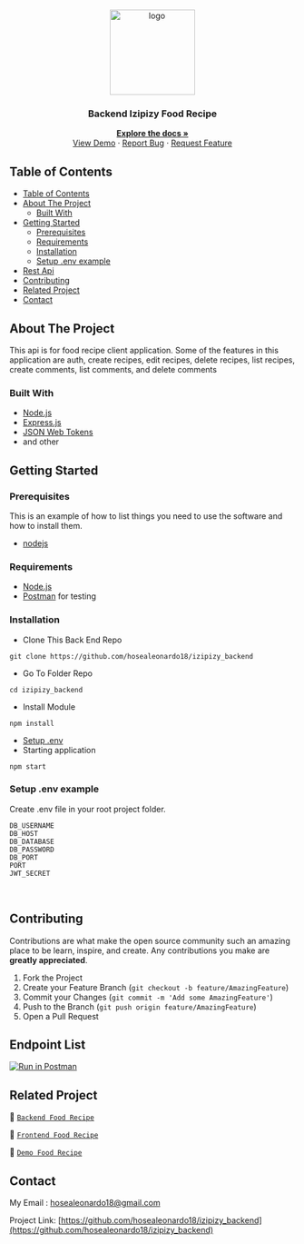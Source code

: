 <br />
<p align="center">
<div align="center">
  <img height="150" src="https://iili.io/H3zVku9.png" alt="logo" border="0"/>
</div>
  <h3 align="center">Backend Izipizy Food Recipe</h3>
  <p align="center">
    <a href="https://github.com/hosealeonardo18/izipizy_backend"><strong>Explore the docs »</strong></a>
    <br />
    <a href="https://izipizybackend-production.up.railway.app">View Demo</a>
    ·
    <a href="">Report Bug</a>
    ·
    <a href="">Request Feature</a>
 
  </p>
</p>



<!-- TABLE OF CONTENTS -->
## Table of Contents

- [Table of Contents](#table-of-contents)
- [About The Project](#about-the-project)
  - [Built With](#built-with)
- [Getting Started](#getting-started)
  - [Prerequisites](#prerequisites)
  - [Requirements](#requirements)
  - [Installation](#installation)
  - [Setup .env example](#setup-env-example)
- [Rest Api](#rest-api)
- [Contributing](#contributing)
- [Related Project](#related-project)
- [Contact](#contact)



<!-- ABOUT THE PROJECT -->
## About The Project

This api is for food recipe client application. Some of the features in this application are auth, create recipes, edit recipes, delete recipes, list recipes, create comments, list comments, and delete comments

### Built With

- [Node.js](https://nodejs.org/en/)
- [Express.js](https://expressjs.com/)
- [JSON Web Tokens](https://jwt.io/)
- and other

<!-- GETTING STARTED -->
## Getting Started

### Prerequisites

This is an example of how to list things you need to use the software and how to install them.

* [nodejs](https://nodejs.org/en/download/)

### Requirements
* [Node.js](https://nodejs.org/en/)
* [Postman](https://www.getpostman.com/) for testing


### Installation

- Clone This Back End Repo
```
git clone https://github.com/hosealeonardo18/izipizy_backend
```
- Go To Folder Repo
```
cd izipizy_backend
```
- Install Module
```
npm install
```
- <a href="#setup-env-example">Setup .env</a>
- Starting application
```
npm start
```

### Setup .env example

Create .env file in your root project folder.

```env
DB_USERNAME 
DB_HOST 
DB_DATABASE 
DB_PASSWORD  
DB_PORT  
PORT 
JWT_SECRET
```

</br>

<!-- CONTRIBUTING -->
## Contributing

Contributions are what make the open source community such an amazing place to be learn, inspire, and create. Any contributions you make are **greatly appreciated**.

1. Fork the Project
2. Create your Feature Branch (`git checkout -b feature/AmazingFeature`)
3. Commit your Changes (`git commit -m 'Add some AmazingFeature'`)
4. Push to the Branch (`git push origin feature/AmazingFeature`)
5. Open a Pull Request

## Endpoint List

[![Run in Postman](https://run.pstmn.io/button.svg)](https://documenter.getpostman.com/view/23292228/2s93RUvsS7)


## Related Project
:rocket: [`Backend Food Recipe`](https://github.com/hosealeonardo18/izipizy_backend)

:rocket: [`Frontend Food Recipe`](https://github.com/hosealeonardo18/izipizy-FE)

:rocket: [`Demo Food Recipe`](https://mama-recipe-izipizy.vercel.app/)

<!-- CONTACT -->
## Contact

My Email : hosealeonardo18@gmail.com

Project Link: [https://github.com/hosealeonardo18/izipizy_backend](https://github.com/hosealeonardo18/izipizy_backend)
